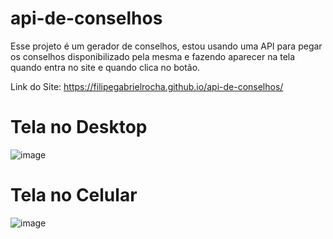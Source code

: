 # api-de-conselhos
Esse projeto é um gerador de conselhos, estou usando uma API para pegar os conselhos disponibilizado pela mesma e fazendo aparecer na tela quando entra no site e quando clica no botão.

Link do Site: https://filipegabrielrocha.github.io/api-de-conselhos/
 
 # Tela no Desktop
 ![image](https://user-images.githubusercontent.com/94459039/221197048-1d22fcd6-b5c4-47aa-9c80-cf2b6d32e00f.png)

# Tela no Celular
![image](https://user-images.githubusercontent.com/94459039/221197494-4b58414b-b20a-4c18-b77e-9223dabe1b18.png)
